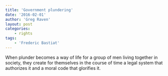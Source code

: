 ```yaml
---
title: 'Government plundering'
date: '2016-02-01'
author: 'Greg Raven'
layout: post
categories:
    - rights
tags:
    - 'Frederic Bastiat'
---
```


When plunder becomes a way of life for a group of men living together in society, they create for themselves in the course of time a legal system that authorizes it and a moral code that glorifies it.